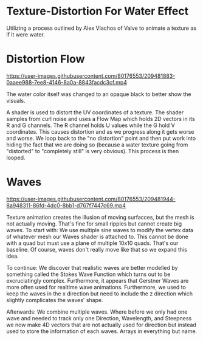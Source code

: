 # Texture-Distortion For Water Effect
Utilizing a process outlined by Alex Vlachos of Valve to animate a texture as if it were water.

# Distortion Flow
https://user-images.githubusercontent.com/80176553/209481883-0aaee988-7ee8-4146-8a0a-8843facdc3cf.mp4

The water color itself was changed to an opaque black to better show the visuals.

A shader is used to distort the UV coordinates of a texture.
The shader samples from curl noise and uses a Flow Map which holds 2D vectors in its R and G channels. The R channel holds U values while the G hold V coordinates. This causes distortion and as we progress along it gets worse and worse. We loop back to the "no distortion" point and then put work into hiding the fact that we are doing so (because a water texture going from "distorted" to "completely still" is very obvious). This process is then looped.

# Waves
https://user-images.githubusercontent.com/80176553/209481944-8a948311-86fd-4dc0-8bb1-d767f7447c69.mp4

Texture animation creates the illusion of moving surfacces, but the mesh is not actually moving.
That's fine for small ripples but cannot create big waves.
To start with: We use multiple sine waves to modify the vertex data of whatever mesh our Waves shader is attached to. This cannot be done with a quad but must use a plane of multiple 10x10 quads. That's our baseline. Of course, waves don't really move like that so we expand this idea.

To continue: We discover that realistic waves are better modelled by something called the Stokes Wave Function which turns out to be excruciatingly complex. Furthermore, it appears that Gerstner Waves are more often used for realtime wave animations. Furthermore, we used to keep the waves in the x direction but need to include the z direction which slightly complicates the waves' shape.

Afterwards: We combine multiple waves. Where before we only had one wave and needed to track only one Direction, Wavelength, and Steepness we now make 4D vectors that are not actually used for direction but instead used to store the information of each waves. Arrays in everything but name.
